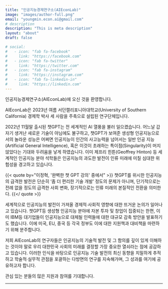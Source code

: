 ```yaml
---
title: "인공지능경제연구소(AIEconLab)"
image: "images/author-full.png"
email: "youngmin.econ.ai@gmail.com"
# description
description: "This is meta description"
layout: "about"
draft: false

# social:
#   - icon: "fab fa-facebook"
#     link: "https://facebook.com"
#   - icon: "fab fa-twitter"
#     link: "https://twitter.com"
#   - icon: "fab fa-instagram"
#     link: "https://instagram.com"
#   - icon: "fab fa-linkedin-in"
#     link: "https://linkedin.com"
---
```


인공지능경제연구소(AIEconLab)에 오신 것을 환영합니다.

AIEconLab은 2023년 여름 서던캘리포니아대학교(University of Southern California) 경제학 박사 세 사람을 주축으로 설립된 연구단체입니다.

2022년 11월말 출시된 챗GPT는 전 세계적인 AI 열풍을 불러 일으켰습니다. 어느날 갑자기 생겨난 새로운 기술이 아님에도 불구하고, 챗GPT가 보여준 생성형 인공지능으로서의 놀라운 성능은 어쩌면 인공지능이 인간의 사고능력을 넘어서는 일반 인공 지능(Artificial General Intelligence), 혹은 이것이 초래하는 특이점(Singularity)이 머지 않았다는 기대와 두려움을 낳게 하였습니다. 이미 제프리 힌튼(Geoffrey Hinton) 등 세계적인 인공지능 분야 석학들은 인공지능의 과도한 발전이 인류 미래에 미칠 심대한 위험성을 경고하고 있습니다.

{{< quote by="이정혁, '완벽한 챗 GPT 강의' 중에서" >}}
챗GPT를 위시한 인공지능의 급격한 발전은 단순히 ‘좀 더 편리한 기술 개발’ 정도의 문제가 아니며, 단기적으로는 전례 없을 정도의 급격한 사회 변화, 장기적으로는 인류 미래의 본질적인 전환을 의미한다.
{{</ quote >}}

세계적으로 인공지능의 발전이 가져올 경제적∙사회적 영향에 대한 뜨거운 논의가 일어나고 있습니다. 챗GPT등 생성형 인공지능 분야에 자본 투자 및 창업이 집중되는 한편, 이미 IBM등  대기업들이 인공지능으로 대체될 인력들에 대한 대규모 감축 방안을 발표하기도 했습니다. 이에 미국, EU, 중국 등 각국 정부도 이에 대한 지원책과 대비책을 마련하기 위해 분주합니다. 

저희 AIEconLab의 연구자들은 인공지능의 기술적 발전 및 그 함의를 깊이 있게 이해하는 것이야 말로 우리 대한민국 사회의 미래를 결정할 가장 중요한 열쇠라는 점에 공감하고 있습니다. 이러한 인식을  바탕으로 인공지능 기술 발전의 최신 동향을 치밀하게 추적하고 학술적∙실무적 관점을 포괄하는 다방면의 연구를 지속해가며, 그 성과를 여기에 공유하고자 합니다.

관심 있는 분들의 많은 지원과 참여를 기대합니다.  

<hr>
